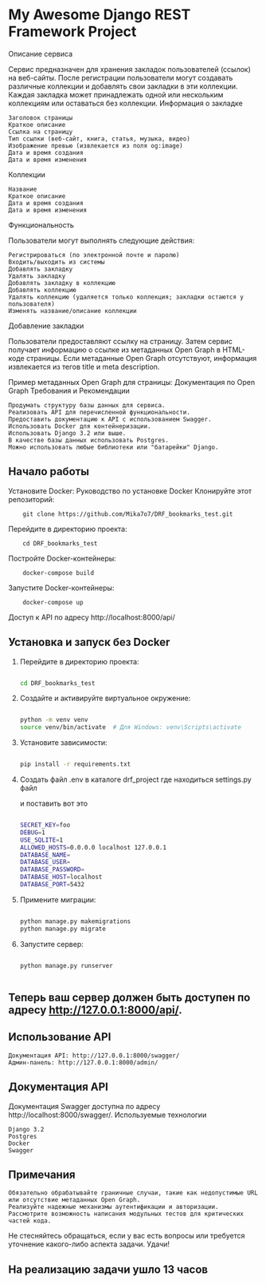 # My Awesome Django REST Framework Project

Описание сервиса

Сервис предназначен для хранения закладок пользователей (ссылок) на веб-сайты. После регистрации пользователи могут создавать различные коллекции и добавлять свои закладки в эти коллекции. Каждая закладка может принадлежать одной или нескольким коллекциям или оставаться без коллекции.
Информация о закладке

    Заголовок страницы
    Краткое описание
    Ссылка на страницу
    Тип ссылки (веб-сайт, книга, статья, музыка, видео)
    Изображение превью (извлекается из поля og:image)
    Дата и время создания
    Дата и время изменения

Коллекции

    Название
    Краткое описание
    Дата и время создания
    Дата и время изменения

Функциональность

Пользователи могут выполнять следующие действия:

    Регистрироваться (по электронной почте и паролю)
    Входить/выходить из системы
    Добавлять закладку
    Удалять закладку
    Добавлять закладку в коллекцию
    Добавлять коллекцию
    Удалять коллекцию (удаляется только коллекция; закладки остаются у пользователя)
    Изменять название/описание коллекции

Добавление закладки

Пользователи предоставляют ссылку на страницу. Затем сервис получает информацию о ссылке из метаданных Open Graph в HTML-коде страницы. Если метаданные Open Graph отсутствуют, информация извлекается из тегов title и meta description.

Пример метаданных Open Graph для страницы: Документация по Open Graph
Требования и Рекомендации

    Продумать структуру базы данных для сервиса.
    Реализовать API для перечисленной функциональности.
    Предоставить документацию к API с использованием Swagger.
    Использовать Docker для контейнеризации.
    Использовать Django 3.2 или выше.
    В качестве базы данных использовать Postgres.
    Можно использовать любые библиотеки или "батарейки" Django.

## Начало работы

Установите Docker: Руководство по установке Docker
Клонируйте этот репозиторий: 
    
    
        git clone https://github.com/Mika7o7/DRF_bookmarks_test.git

Перейдите в директорию проекта: 
    
    
        cd DRF_bookmarks_test

Постройте Docker-контейнеры: 
    
    
        docker-compose build

Запустите Docker-контейнеры: 

    
        docker-compose up

        
Доступ к API по адресу http://localhost:8000/api/


## Установка и запуск без Docker


1. Перейдите в директорию проекта:
    
    ```bash

    cd DRF_bookmarks_test

2. Создайте и активируйте виртуальное окружение:

    ```bash

    python -m venv venv
    source venv/bin/activate  # Для Windows: venv\Scripts\activate

3. Установите зависимости:

    ```bash

    pip install -r requirements.txt


4. Создать файл .env в каталоге drf_project где находиться settings.py файл

    и поставить вот это
    ```bash

    SECRET_KEY=foo
    DEBUG=1
    USE_SQLITE=1
    ALLOWED_HOSTS=0.0.0.0 localhost 127.0.0.1
    DATABASE_NAME=
    DATABASE_USER=
    DATABASE_PASSWORD=
    DATABASE_HOST=localhost
    DATABASE_PORT=5432

4. Примените миграции:

    ```bash
    
    python manage.py makemigrations
    python manage.py migrate

5. Запустите сервер:

    ```bash

    python manage.py runserver



## Теперь ваш сервер должен быть доступен по адресу http://127.0.0.1:8000/api/.

## Использование API

    Документация API: http://127.0.0.1:8000/swagger/
    Админ-панель: http://127.0.0.1:8000/admin/


## Документация API

Документация Swagger доступна по адресу http://localhost:8000/swagger/.
Используемые технологии

    Django 3.2
    Postgres
    Docker
    Swagger

## Примечания

    Обязательно обрабатывайте граничные случаи, такие как недопустимые URL или отсутствие метаданных Open Graph.
    Реализуйте надежные механизмы аутентификации и авторизации.
    Рассмотрите возможность написания модульных тестов для критических частей кода.

Не стесняйтесь обращаться, если у вас есть вопросы или требуется уточнение какого-либо аспекта задачи. Удачи!


## На реализацию задачи ушло 13 часов
